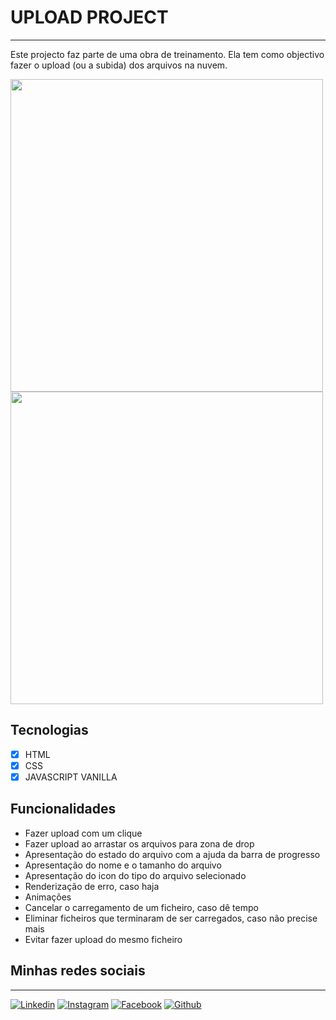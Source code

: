 # UPLOAD PROJECT
---
Este projecto faz parte de uma obra de treinamento.
Ela tem como objectivo fazer o upload (ou a subida) dos arquivos na nuvem.


<div style="display: flex; flex-wrap: wrap;">
<img src="https://user-images.githubusercontent.com/72228890/230694345-a823289e-07ac-489c-9b92-06012764d581.png" width="500px"/>
<img src="https://user-images.githubusercontent.com/72228890/230694277-527e43d5-2b56-4b40-99bc-c6cfef14a393.png" width="500px"/>
</div>

## Tecnologias

- [x] HTML
- [x] CSS
- [x] JAVASCRIPT VANILLA

## Funcionalidades

- Fazer upload com um clique
- Fazer upload ao arrastar os arquivos para zona de drop
- Apresentação do estado do arquivo com a ajuda da barra de progresso
- Apresentação do nome e o tamanho do arquivo
- Apresentação do icon do tipo do arquivo selecionado
- Renderização de erro, caso haja
- Animações
- Cancelar o carregamento de um ficheiro, caso dê tempo
- Eliminar ficheiros que terminaram de ser carregados, caso não precise mais
- Evitar fazer upload do mesmo ficheiro 

## Minhas redes sociais
---
[![Linkedin](https://img.shields.io/badge/LinkedIn-0077B5?style=for-the-badge&logo=linkedin&logoColor=white)](https://www.linkedin.com/in/domingos3000/)
[![Instagram](https://img.shields.io/badge/Instagram-E4405F?style=for-the-badge&logo=instagram&logoColor=white)](https://www.instagram.com/domingos_3000/)
[![Facebook](https://img.shields.io/badge/Facebook-1877F2?style=for-the-badge&logo=facebook&logoColor=white)](https://web.facebook.com/domingos3000/)
[![Github](https://img.shields.io/badge/GitHub-100000?style=for-the-badge&logo=github&logoColor=white)](https://github.com/domingos3000)
